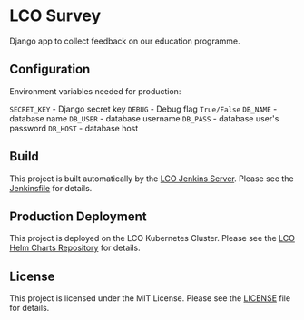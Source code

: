# LCO Survey

Django app to collect feedback on our education programme.

## Configuration

Environment variables needed for production:

`SECRET_KEY` - Django secret key
`DEBUG` - Debug flag `True/False`
`DB_NAME` - database name
`DB_USER` - database username
`DB_PASS` - database user's password
`DB_HOST` - database host

## Build

This project is built automatically by the [LCO Jenkins Server](http://jenkins.lco.gtn/).
Please see the [Jenkinsfile](Jenkinsfile) for details.

## Production Deployment

This project is deployed on the LCO Kubernetes Cluster. Please see the
[LCO Helm Charts Repository](https://github.com/LCOGT/helm-charts) for details.

## License

This project is licensed under the MIT License. Please see the
[LICENSE](LICENSE) file for details.
